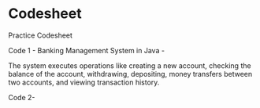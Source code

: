 # Codesheet
Practice Codesheet

Code 1 - Banking Management System in Java - 

The system executes operations like creating a new account, checking the balance of the account, withdrawing, depositing, money transfers between two accounts, and viewing transaction history.

Code 2-

